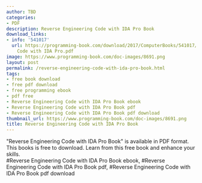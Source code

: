 ```yaml
---
author: TBD
categories:
- PDF
description: Reverse Engineering Code with IDA Pro Book
download_links:
- info: '541017'
  url: https://programming-book.com/download/2017/ComputerBooks/541017/Reverse Engineering
    Code with IDA Pro.pdf
image: https://www.programming-book.com/doc-images/8691.png
layout: post
permalink: /reverse-engineering-code-with-ida-pro-book.html
tags:
- free book download
- free pdf download
- free programming ebook
- pdf free
- Reverse Engineering Code with IDA Pro Book ebook
- Reverse Engineering Code with IDA Pro Book pdf
- Reverse Engineering Code with IDA Pro Book pdf download
thumbnail_url: https://www.programming-book.com/doc-images/8691.png
title: Reverse Engineering Code with IDA Pro Book
---
```


 
<div class="item-desc text-justify">
  "Reverse Engineering Code with IDA Pro Book" is available in PDF format. This books is free to download. Learn from this free book and enhance your skills.
  <br>
  #Reverse Engineering Code with IDA Pro Book ebook, #Reverse Engineering Code with IDA Pro Book pdf, #Reverse Engineering Code with IDA Pro Book pdf download
</div>